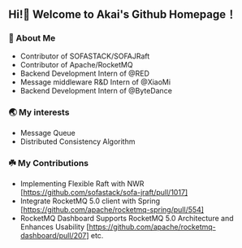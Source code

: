 ## Hi!🎉 Welcome to Akai's Github Homepage！
###  🔭 About Me
- Contributor of SOFASTACK/SOFAJRaft
- Contributor of Apache/RocketMQ
- Backend Development Intern of @RED
- Message middleware R&D Intern of @XiaoMi
- Backend Development Intern of @ByteDance

###  🌏 My interests
- Message Queue
- Distributed Consistency Algorithm

### ☘️  My Contributions
- Implementing Flexible Raft with NWR [https://github.com/sofastack/sofa-jraft/pull/1017]
- Integrate RocketMQ 5.0 client with Spring [https://github.com/apache/rocketmq-spring/pull/554]
- RocketMQ Dashboard Supports RocketMQ 5.0 Architecture and Enhances Usability [https://github.com/apache/rocketmq-dashboard/pull/207] etc.

